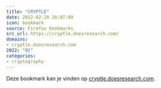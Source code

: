 ```yaml
---
title: "CRYPTLE"
date: 2022-02-20 16:07:09
icon: bookmark
source: Firefox bookmarks
src_url: https://cryptle.doesresearch.com/
domains:
- cryptle.doesresearch.com
2022: "02"
categories:
- cryptography
---
```

Deze bookmark kan je vinden op [cryptle.doesresearch.com](https://cryptle.doesresearch.com/).
